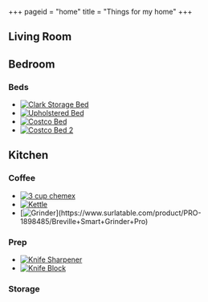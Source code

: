 +++
pageid = "home"
title = "Things for my home"
+++
## Living Room

## Bedroom

### Beds

* [![Clark Storage Bed](https://secure.img1-fg.wfcdn.com/im/12960708/resize-h800-p1-w800%5Ecompr-r85/2815/28154647/Clark+Storage+Platform+Bed.jpg)](https://www.wayfair.com/INK-IVY-Clark-Storage-Platform-Bed-INKY1412.html?piid%5B0%5D=16771325&piid=16771325)
* [![Upholstered Bed](https://secure.img1-fg.wfcdn.com/im/51719663/resize-h800-p1-w800%5Ecompr-r85/2262/22626127/Upholstered+Platform+Bed.jpg)](https://www.wayfair.com/JandM-Furniture-Upholstered-Platform-Bed-JMFU1545.html)
* [![Costco Bed](https://images.costco-static.com/ImageDelivery/imageService?profileId=12026540&itemId=1128618-847&recipeName=680)](https://www.costco.com/Parkside-King-Bed.product.100333240.html)
* [![Costco Bed 2](https://images.costco-static.com/ImageDelivery/imageService?profileId=12026540&itemId=1071840-847&recipeName=680)](https://www.costco.com/Fargo-Metal-Queen-Bed-by-Amisco.product.100293308.html)

## Kitchen

### Coffee

* [![3 cup chemex](http://chemexcoffee-e9b.kxcdn.com/media/catalog/product/cache/1/image/9df78eab33525d08d6e5fb8d27136e95/c/i/city-dweller-bundle.png)](http://www.chemexcoffeemaker.com/urban-dweller.html)
* [![Kettle](https://images-na.ssl-images-amazon.com/images/I/61Qti-76wEL._SL1200_.jpg)](https://www.amazon.com/dp/B003KYSLNQ)
* [![Grinder](https://www.surlatable.com/images/customers/c1079/PRO-1898485/PRO-1898485_pdp/zoom_variation_Default_view_1_1275x1275.)](https://www.surlatable.com/product/PRO-1898485/Breville+Smart+Grinder+Pro)

### Prep

* [![Knife Sharpener](https://images-na.ssl-images-amazon.com/images/I/718gaMNCAZL._SL1500_.jpg)](https://www.amazon.com/dp/B007IVBET0/?tag=thesweethome-20&linkCode=xm2&ascsubtag=AgEAAAAAAAAAAFReAAAAACwJkPgAAAAAWdA_2A)
* [![Knife Block](https://www.williams-sonoma.com/wsimgs/ab/images/dp/wcm/201729/0151/img69c.jpg)](https://www.williams-sonoma.com/products/wusthof-in-drawer-7-slot-knife-organizer/?pkey=cknife-storage&isx=0.0.791)
### Storage

